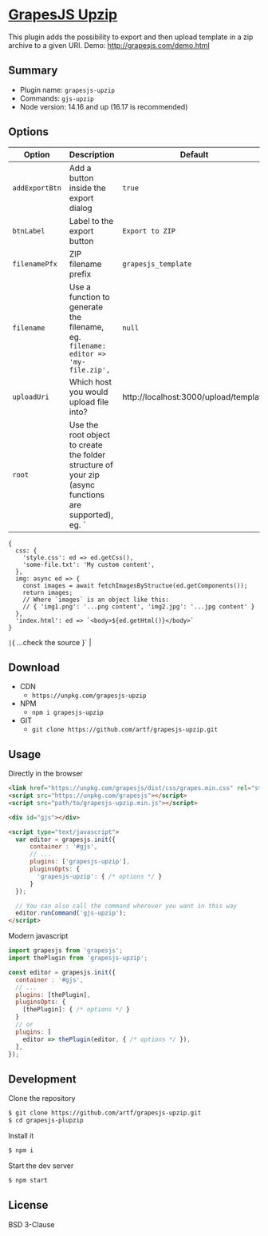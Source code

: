 # [GrapesJS Upzip](http://grapesjs.com)

This plugin adds the possibility to export and then upload template in a zip archive to a given URI.
Demo: http://grapesjs.com/demo.html


## Summary

* Plugin name: `grapesjs-upzip`
* Commands: `gjs-upzip`
* Node version: 14.16 and up (16.17 is recommended)

## Options

|Option|Description|Default|
|-|-|-
| `addExportBtn` | Add a button inside the export dialog | `true` |
| `btnLabel` | Label to the export button | `Export to ZIP` |
| `filenamePfx` | ZIP filename prefix | `grapesjs_template` |
| `filename` | Use a function to generate the filename, eg. `filename: editor => 'my-file.zip',` | `null` |
| `uploadUri` | Which host you would upload file into? | http://localhost:3000/upload/template
| `root` | Use the root object to create the folder structure of your zip (async functions are supported), eg. `
    {
      css: {
        'style.css': ed => ed.getCss(),
        'some-file.txt': 'My custom content',
      },
      img: async ed => {
        const images = await fetchImagesByStructue(ed.getComponents());
        return images;
        // Where `images` is an object like this:
        // { 'img1.png': '...png content', 'img2.jpg': '...jpg content' }
      },
      'index.html': ed => `<body>${ed.getHtml()}</body>`
    }
  `
  | `{ ...check the source }` |





## Download

* CDN
  * `https://unpkg.com/grapesjs-upzip`
* NPM
  * `npm i grapesjs-upzip`
* GIT
  * `git clone https://github.com/artf/grapesjs-upzip.git`





## Usage

Directly in the browser
```html
<link href="https://unpkg.com/grapesjs/dist/css/grapes.min.css" rel="stylesheet"/>
<script src="https://unpkg.com/grapesjs"></script>
<script src="path/to/grapesjs-upzip.min.js"></script>

<div id="gjs"></div>

<script type="text/javascript">
  var editor = grapesjs.init({
      container : '#gjs',
      // ...
      plugins: ['grapesjs-upzip'],
      pluginsOpts: {
        'grapesjs-upzip': { /* options */ }
      }
  });

  // You can also call the command wherever you want in this way
  editor.runCommand('gjs-upzip');
</script>
```

Modern javascript
```js
import grapesjs from 'grapesjs';
import thePlugin from 'grapesjs-upzip';

const editor = grapesjs.init({
  container : '#gjs',
  // ...
  plugins: [thePlugin],
  pluginsOpts: {
    [thePlugin]: { /* options */ }
  }
  // or
  plugins: [
    editor => thePlugin(editor, { /* options */ }),
  ],
});
```





## Development

Clone the repository

```sh
$ git clone https://github.com/artf/grapesjs-upzip.git
$ cd grapesjs-plupzip
```

Install it

```sh
$ npm i
```

Start the dev server

```sh
$ npm start
```



## License

BSD 3-Clause
